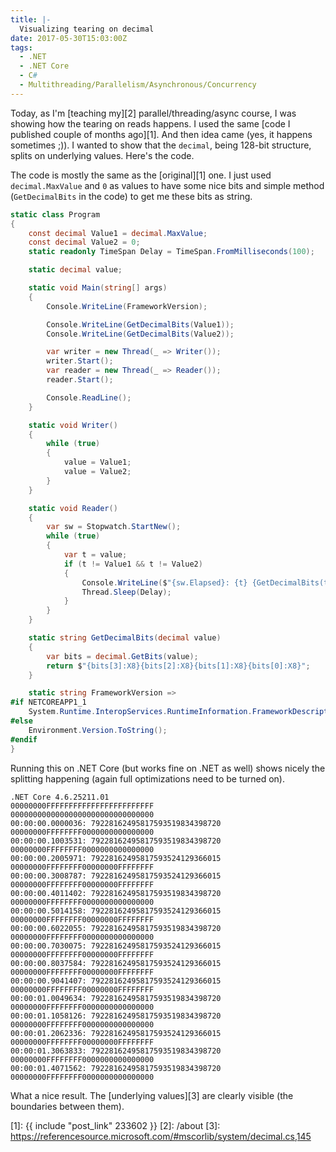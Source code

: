 ```yaml
---
title: |-
  Visualizing tearing on decimal 
date: 2017-05-30T15:03:00Z
tags:
  - .NET
  - .NET Core
  - C#
  - Multithreading/Parallelism/Asynchronous/Concurrency
---
```

Today, as I'm [teaching my][2] parallel/threading/async course, I was showing how the tearing on reads happens. I used the same [code I published couple of months ago][1]. And then idea came (yes, it happens sometimes ;)). I wanted to show that the `decimal`, being 128-bit structure, splits on underlying values. Here's the code.

<!-- excerpt -->

The code is mostly the same as the [original][1] one. I just used `decimal.MaxValue` and `0` as values to have some nice bits and simple method (`GetDecimalBits` in the code) to get me these bits as string.

```csharp
static class Program
{
    const decimal Value1 = decimal.MaxValue;
    const decimal Value2 = 0;
    static readonly TimeSpan Delay = TimeSpan.FromMilliseconds(100);

    static decimal value;

    static void Main(string[] args)
    {
        Console.WriteLine(FrameworkVersion);

        Console.WriteLine(GetDecimalBits(Value1));
        Console.WriteLine(GetDecimalBits(Value2));

        var writer = new Thread(_ => Writer());
        writer.Start();
        var reader = new Thread(_ => Reader());
        reader.Start();

        Console.ReadLine();
    }

    static void Writer()
    {
        while (true)
        {
            value = Value1;
            value = Value2;
        }
    }

    static void Reader()
    {
        var sw = Stopwatch.StartNew();
        while (true)
        {
            var t = value;
            if (t != Value1 && t != Value2)
            {
                Console.WriteLine($"{sw.Elapsed}: {t} {GetDecimalBits(t)}");
                Thread.Sleep(Delay);
            }
        }
    }

    static string GetDecimalBits(decimal value)
    {
        var bits = decimal.GetBits(value);
        return $"{bits[3]:X8}{bits[2]:X8}{bits[1]:X8}{bits[0]:X8}";
    }

    static string FrameworkVersion =>
#if NETCOREAPP1_1
    System.Runtime.InteropServices.RuntimeInformation.FrameworkDescription;
#else
    Environment.Version.ToString();
#endif
}
```

Running this on .NET Core (but works fine on .NET as well) shows nicely the splitting happening (again full optimizations need to be turned on).

```text
.NET Core 4.6.25211.01
00000000FFFFFFFFFFFFFFFFFFFFFFFF
00000000000000000000000000000000
00:00:00.0000036: 79228162495817593519834398720 00000000FFFFFFFF0000000000000000
00:00:00.1003531: 79228162495817593519834398720 00000000FFFFFFFF0000000000000000
00:00:00.2005971: 79228162495817593524129366015 00000000FFFFFFFF00000000FFFFFFFF
00:00:00.3008787: 79228162495817593524129366015 00000000FFFFFFFF00000000FFFFFFFF
00:00:00.4011402: 79228162495817593519834398720 00000000FFFFFFFF0000000000000000
00:00:00.5014158: 79228162495817593524129366015 00000000FFFFFFFF00000000FFFFFFFF
00:00:00.6022055: 79228162495817593519834398720 00000000FFFFFFFF0000000000000000
00:00:00.7030075: 79228162495817593524129366015 00000000FFFFFFFF00000000FFFFFFFF
00:00:00.8037584: 79228162495817593524129366015 00000000FFFFFFFF00000000FFFFFFFF
00:00:00.9041407: 79228162495817593524129366015 00000000FFFFFFFF00000000FFFFFFFF
00:00:01.0049634: 79228162495817593519834398720 00000000FFFFFFFF0000000000000000
00:00:01.1058126: 79228162495817593519834398720 00000000FFFFFFFF0000000000000000
00:00:01.2062336: 79228162495817593524129366015 00000000FFFFFFFF00000000FFFFFFFF
00:00:01.3063833: 79228162495817593519834398720 00000000FFFFFFFF0000000000000000
00:00:01.4071562: 79228162495817593519834398720 00000000FFFFFFFF0000000000000000
```

What a nice result. The [underlying values][3] are clearly visible (the boundaries between them). 

[1]: {{ include "post_link" 233602 }}
[2]: /about
[3]: https://referencesource.microsoft.com/#mscorlib/system/decimal.cs,145
